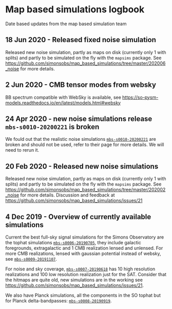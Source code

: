 # Map based simulations logbook

Date based updates from the map based simulation team

## 18 Jun 2020 - Released fixed noise simulation

Released new noise simulation, partly as maps on disk (currently only 1 with splits) and partly to be simulated on the fly with the `mapsims` package. See <https://github.com/simonsobs/map_based_simulations/tree/master/202006_noise> for more details.

## 2 Jun 2020 - CMB tensor modes from websky

BB spectrum compatible with WebSky is available, see https://so-pysm-models.readthedocs.io/en/latest/models.html#websky

## 24 Apr 2020 - new noise simulations release `mbs-s0010-20200221` is broken

We fould out that the realistic noise simulations [`mbs-s0010-20200221`](202002_noise/README.md) are broken and should not be used, refer to their page for more details. We will need to rerun it.

## 20 Feb 2020 - Released new noise simulations

Released new noise simulation, partly as maps on disk (currently only 1 with splits) and partly to be simulated on the fly with the `mapsims` package. See <https://github.com/simonsobs/map_based_simulations/tree/master/202002_noise> for more details.
Discussion and feedback at <https://github.com/simonsobs/map_based_simulations/issues/21>

## 4 Dec 2019 - Overview of currently available simulations

Current the best full-sky signal simulations for the Simons Observatory are the tophat simulations [`mbs-s0006-20190705`](201906_highres_foregrounds_extragalactic_tophat/README.md),
they include galactic foregrounds, extragalactic and 1 CMB realization lensed and unlensed.
For more CMB realizations, lensed with gaussian potential instead of websky, see [`mbs-s0009-20191107`](201911_lensed_cmb/README.md).

For noise and sky coverage, [`mbs-s0007-20190618`](201906_noise_no_lowell/README.md) has 10 high resolution realizations and 100 
low resolution realization just for the SAT.
Consider that the hitmaps are quite old, new simulations are in the working see <https://github.com/simonsobs/map_based_simulations/issues/21>.

We also have Planck simulations, all the components in the SO tophat but for Planck delta-bandpasses: [`mbs-s0008-20190919`](201909_highres_foregrounds_extragalactic_planck_deltabandpass/README.md).
